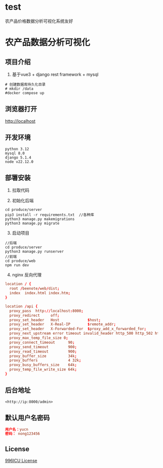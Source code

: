 # test
农产品价格数据分析可视化系统友好

# 农产品数据分析可视化

## 项目介绍

1. 基于vue3 + django rest framework + mysql


```shell
# 创建数据库持久化目录
# mkdir /data
#docker compose up
```

## 浏览器打开

<http://localhost>

## 开发环境

```shell
python 3.12
mysql 8.0
django 5.1.4
node v22.12.0
```

## 部署安装

1. 拉取代码


2. 初始化后端

```shell
cd produce/server
pip3 install -r requirements.txt  //各种库
python3 manage.py makemigrations
python3 manage.py migrate
```

3. 启动项目

```shell
//后端
cd produce/server
python3 manage.py runserver
//前端
cd produce/web
npm run dev
```

4. nginx 反向代理

```conf
location / {
  root /beenote/web/dist;
  index  index.html index.htm;
}

location /api {
  proxy_pass  http://localhost:8000;
  proxy_redirect     off;
  proxy_set_header   Host             $host;
  proxy_set_header   X-Real-IP        $remote_addr;
  proxy_set_header   X-Forwarded-For  $proxy_add_x_forwarded_for;
  proxy_next_upstream error timeout invalid_header http_500 http_502 http_503 http_504;
  proxy_max_temp_file_size 0;
  proxy_connect_timeout      90;
  proxy_send_timeout         900;
  proxy_read_timeout         900;
  proxy_buffer_size          34k;
  proxy_buffers              4 32k;
  proxy_busy_buffers_size    64k;
  proxy_temp_file_write_size 64k;
}
```

## 后台地址

```url
<http://ip:8000/admin>
```

## 默认用户名密码

```conf
用户名：yucn
密码： nong123456
```

## License

[996ICU License](LICENSE)  

